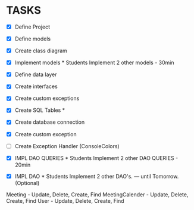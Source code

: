 # TASKS 

- [x] Define Project
- [x] Define models
- [x] Create class diagram
- [X] Implement models * Students Implement 2 other models - 30min

- [x] Define data layer
- [x] Create interfaces
- [x] Create custom exceptions

- [x] Create SQL Tables *
- [x] Create database connection
- [x] Create custom exception
- [ ] Create Exception Handler (ConsoleColors)

- [x] IMPL DAO QUERIES * Students Implement 2 other DAO QUERIES - 20min
- [x] IMPL DAO * Students Implement 2 other DAO's. — until Tomorrow. (Optional)


Meeting - Update, Delete, Create, Find
MeetingCalender - Update, Delete, Create, Find
User - Update, Delete, Create, Find